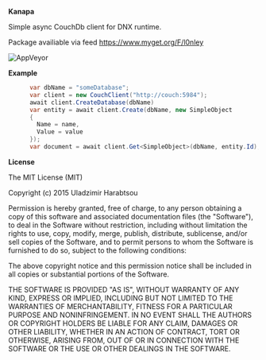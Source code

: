 **Kanapa**

Simple async CouchDb client for DNX runtime.

Package availiable via feed https://www.myget.org/F/l0nley

![AppVeyor](https://ci.appveyor.com/api/projects/status/lu20j810qa1yk7v9?svg=true "AppVeyor")

**Example**

```csharp
      var dbName = "someDatabase";
      var client = new CouchClient("http://couch:5984");
      await client.CreateDatabase(dbName)
      var entity = await client.Create(dbName, new SimpleObject
      {
        Name = name,
        Value = value
      });
      var document = await client.Get<SimpleObject>(dbName, entity.Id);
```

**License**

The MIT License (MIT)

Copyright (c) 2015 Uladzimir Harabtsou

Permission is hereby granted, free of charge, to any person obtaining a copy
of this software and associated documentation files (the "Software"), to deal
in the Software without restriction, including without limitation the rights
to use, copy, modify, merge, publish, distribute, sublicense, and/or sell
copies of the Software, and to permit persons to whom the Software is
furnished to do so, subject to the following conditions:

The above copyright notice and this permission notice shall be included in
all copies or substantial portions of the Software.

THE SOFTWARE IS PROVIDED "AS IS", WITHOUT WARRANTY OF ANY KIND, EXPRESS OR
IMPLIED, INCLUDING BUT NOT LIMITED TO THE WARRANTIES OF MERCHANTABILITY,
FITNESS FOR A PARTICULAR PURPOSE AND NONINFRINGEMENT. IN NO EVENT SHALL THE
AUTHORS OR COPYRIGHT HOLDERS BE LIABLE FOR ANY CLAIM, DAMAGES OR OTHER
LIABILITY, WHETHER IN AN ACTION OF CONTRACT, TORT OR OTHERWISE, ARISING FROM,
OUT OF OR IN CONNECTION WITH THE SOFTWARE OR THE USE OR OTHER DEALINGS IN
THE SOFTWARE.
